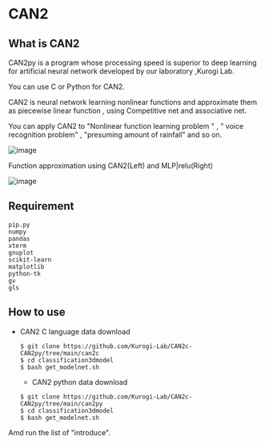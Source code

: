 # CAN2
## What is CAN2
CAN2py is a  program whose processing speed is superior to deep learning for artificial neural network developed by our laboratory ,Kurogi Lab.

You can use C or Python for CAN2.

CAN2 is neural network learning nonlinear functions and approximate them as piecewise linear function , using  Competitive net and associative net. 

You can apply CAN2 to "Nonlinear function learning problem " ,  " voice recognition problem" , "presuming amount of rainfall"  and so on.


![image](https://user-images.githubusercontent.com/72387018/107901137-3c209080-6f86-11eb-987f-58a77fd95b7d.png)




Function approximation using CAN2(Left) and MLP|relu(Right)

![image](https://user-images.githubusercontent.com/72387018/108139650-dd812100-7103-11eb-9ef7-74fa689fe48b.png)

## Requirement
```
pip.py  
numpy
pandas
xterm 
gnuplot 
scikit-learn 
matplotlib 
python-tk
gv
gls
```

## How to use
- CAN2 C language data download  
   
  ```
  $ git clone https://github.com/Kurogi-Lab/CAN2c-CAN2py/tree/main/can2c
  $ cd classification3dmodel
  $ bash get_modelnet.sh
  ```
  
  - CAN2 python data download  
   
  ```
  $ git clone https://github.com/Kurogi-Lab/CAN2c-CAN2py/tree/main/can2py
  $ cd classification3dmodel
  $ bash get_modelnet.sh
  ```
Amd run the list of "introduce".
